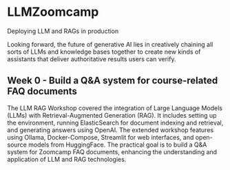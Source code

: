 # LLMZoomcamp

Deploying LLM and RAGs in production


Looking forward, the future of generative AI lies in creatively chaining all sorts of LLMs and knowledge bases together to create new kinds of assistants that deliver authoritative results users can verify.

## Week 0 - Build a Q&A system for course-related FAQ documents

The LLM RAG Workshop covered the integration of Large Language Models (LLMs) with Retrieval-Augmented Generation (RAG). It includes setting up the environment, running ElasticSearch for document indexing and retrieval, and generating answers using OpenAI. The extended workshop features using Ollama, Docker-Compose, Streamlit for web interfaces, and open-source models from HuggingFace. The practical goal is to build a Q&A system for Zoomcamp FAQ documents, enhancing the understanding and application of LLM and RAG technologies.
